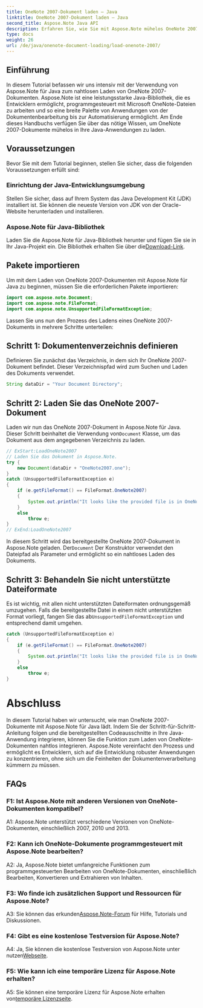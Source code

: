 ```yaml
---
title: OneNote 2007-Dokument laden – Java
linktitle: OneNote 2007-Dokument laden – Java
second_title: Aspose.Note Java API
description: Erfahren Sie, wie Sie mit Aspose.Note mühelos OneNote 2007-Dokumente in Java laden. Erweitern Sie die Fähigkeiten Ihrer Java-Anwendung mit der robusten Funktionalität von Aspose.Note.
type: docs
weight: 26
url: /de/java/onenote-document-loading/load-onenote-2007/
---
```

## Einführung

In diesem Tutorial befassen wir uns intensiv mit der Verwendung von Aspose.Note für Java zum nahtlosen Laden von OneNote 2007-Dokumenten. Aspose.Note ist eine leistungsstarke Java-Bibliothek, die es Entwicklern ermöglicht, programmgesteuert mit Microsoft OneNote-Dateien zu arbeiten und so eine breite Palette von Anwendungen von der Dokumentenbearbeitung bis zur Automatisierung ermöglicht. Am Ende dieses Handbuchs verfügen Sie über das nötige Wissen, um OneNote 2007-Dokumente mühelos in Ihre Java-Anwendungen zu laden.

## Voraussetzungen

Bevor Sie mit dem Tutorial beginnen, stellen Sie sicher, dass die folgenden Voraussetzungen erfüllt sind:

### Einrichtung der Java-Entwicklungsumgebung

Stellen Sie sicher, dass auf Ihrem System das Java Development Kit (JDK) installiert ist. Sie können die neueste Version von JDK von der Oracle-Website herunterladen und installieren.

### Aspose.Note für Java-Bibliothek

 Laden Sie die Aspose.Note für Java-Bibliothek herunter und fügen Sie sie in Ihr Java-Projekt ein. Die Bibliothek erhalten Sie über die[Download-Link](https://releases.aspose.com/note/java/).

## Pakete importieren

Um mit dem Laden von OneNote 2007-Dokumenten mit Aspose.Note für Java zu beginnen, müssen Sie die erforderlichen Pakete importieren:

```java
import com.aspose.note.Document;
import com.aspose.note.FileFormat;
import com.aspose.note.UnsupportedFileFormatException;
```

Lassen Sie uns nun den Prozess des Ladens eines OneNote 2007-Dokuments in mehrere Schritte unterteilen:

## Schritt 1: Dokumentenverzeichnis definieren

Definieren Sie zunächst das Verzeichnis, in dem sich Ihr OneNote 2007-Dokument befindet. Dieser Verzeichnispfad wird zum Suchen und Laden des Dokuments verwendet.

```java
String dataDir = "Your Document Directory";
```

## Schritt 2: Laden Sie das OneNote 2007-Dokument

 Laden wir nun das OneNote 2007-Dokument in Aspose.Note für Java. Dieser Schritt beinhaltet die Verwendung von`Document` Klasse, um das Dokument aus dem angegebenen Verzeichnis zu laden.

```java
// ExStart:LoadOneNote2007
// Laden Sie das Dokument in Aspose.Note.
try {
    new Document(dataDir + "OneNote2007.one");
}
catch (UnsupportedFileFormatException e)
{
    if (e.getFileFormat() == FileFormat.OneNote2007)
    {
        System.out.println("It looks like the provided file is in OneNote 2007 format that is not supported.");
    }
    else
        throw e;
}
// ExEnd:LoadOneNote2007
```

In diesem Schritt wird das bereitgestellte OneNote 2007-Dokument in Aspose.Note geladen. Der`Document` Der Konstruktor verwendet den Dateipfad als Parameter und ermöglicht so ein nahtloses Laden des Dokuments.

## Schritt 3: Behandeln Sie nicht unterstützte Dateiformate

 Es ist wichtig, mit allen nicht unterstützten Dateiformaten ordnungsgemäß umzugehen. Falls die bereitgestellte Datei in einem nicht unterstützten Format vorliegt, fangen Sie das ab`UnsupportedFileFormatException` und entsprechend damit umgehen.

```java
catch (UnsupportedFileFormatException e)
{
    if (e.getFileFormat() == FileFormat.OneNote2007)
    {
        System.out.println("It looks like the provided file is in OneNote 2007 format that is not supported.");
    }
    else
        throw e;
}
```

# Abschluss

In diesem Tutorial haben wir untersucht, wie man OneNote 2007-Dokumente mit Aspose.Note für Java lädt. Indem Sie der Schritt-für-Schritt-Anleitung folgen und die bereitgestellten Codeausschnitte in Ihre Java-Anwendung integrieren, können Sie die Funktion zum Laden von OneNote-Dokumenten nahtlos integrieren. Aspose.Note vereinfacht den Prozess und ermöglicht es Entwicklern, sich auf die Entwicklung robuster Anwendungen zu konzentrieren, ohne sich um die Feinheiten der Dokumentenverarbeitung kümmern zu müssen.

## FAQs

### F1: Ist Aspose.Note mit anderen Versionen von OneNote-Dokumenten kompatibel?

A1: Aspose.Note unterstützt verschiedene Versionen von OneNote-Dokumenten, einschließlich 2007, 2010 und 2013.

### F2: Kann ich OneNote-Dokumente programmgesteuert mit Aspose.Note bearbeiten?

A2: Ja, Aspose.Note bietet umfangreiche Funktionen zum programmgesteuerten Bearbeiten von OneNote-Dokumenten, einschließlich Bearbeiten, Konvertieren und Extrahieren von Inhalten.

### F3: Wo finde ich zusätzlichen Support und Ressourcen für Aspose.Note?

 A3: Sie können das erkunden[Aspose.Note-Forum](https://forum.aspose.com/c/note/28) für Hilfe, Tutorials und Diskussionen.

### F4: Gibt es eine kostenlose Testversion für Aspose.Note?

 A4: Ja, Sie können die kostenlose Testversion von Aspose.Note unter nutzen[Webseite](https://releases.aspose.com/).

### F5: Wie kann ich eine temporäre Lizenz für Aspose.Note erhalten?

 A5: Sie können eine temporäre Lizenz für Aspose.Note erhalten von[temporäre Lizenzseite](https://purchase.aspose.com/temporary-license/).